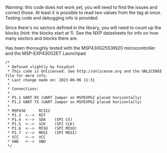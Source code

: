 Warning: this code does not work yet, you will need to find the issues and correct those.
At least it is possible to read two values from the tag at once.
Testing code and debugging info is provided.

Since there's no sectors defined in the library, you will need to count up the blocks (hint: the blocks start at 1).
See the NXP datasheets for info on how many sectors and blocks there are.

Has been thoroughly tested with the MSP430G2553IN20 microcontroller and the MSP-EXP430G2ET Launchpad

```
/*
 * Defused slightly by Foxydiot
 * This code is Unlicensed. See http://unlicense.org and the UNLICENSE file for more info.
 * Last change made on: 2023-06-06 11:31
 *
 * Connections:
 *
 * P1.1 UART RX (UART Jumper on MSPEXPG2 placed horizontally)
 * P1.2 UART TX (UART Jumper on MSPEXPG2 placed horizontally)
 *
 * MSP430      RC522
 * P1.3  <-->  RST
 * P1.4  <-->  SDA    (SPI CS)
 * P1.5  <-->  SCK    (SPI CLK)
 * P1.6  <-->  MISO   (SPI MISO)
 * P1.7  <-->  MOSI   (SPI MOSI)
 * VCC   <-->  VCC
 * GND   <-->  GND
 */
```

